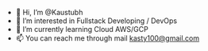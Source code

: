- 👋 Hi, I’m @Kaustubh
- 👀 I’m interested in Fullstack Developing / DevOps
- 🌱 I’m currently learning Cloud AWS/GCP
- 📫 You can reach me through mail kasty100@gmail.com
<!---
kasty100/kasty100 is a ✨ special ✨ repository because its `README.md` (this file) appears on your GitHub profile.
You can click the Preview link to take a look at your changes.
--->
